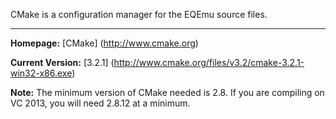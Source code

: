 CMake is a configuration manager for the EQEmu source files.

***

**Homepage:** [CMake] (http://www.cmake.org)

**Current Version:** [3.2.1] (http://www.cmake.org/files/v3.2/cmake-3.2.1-win32-x86.exe)

**Note:** The minimum version of CMake needed is 2.8. If you are compiling on VC 2013, you will need 2.8.12 at a minimum.